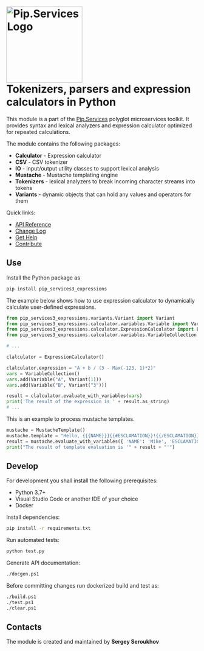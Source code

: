 # <img src="https://uploads-ssl.webflow.com/5ea5d3315186cf5ec60c3ee4/5edf1c94ce4c859f2b188094_logo.svg" alt="Pip.Services Logo" width="200"> <br/> Tokenizers, parsers and expression calculators in Python

This module is a part of the [Pip.Services](http://pip.services.org) polyglot microservices toolkit.
It provides syntax and lexical analyzers and expression calculator optimized for repeated calculations.

The module contains the following packages:
- **Calculator** - Expression calculator
- **CSV** - CSV tokenizer
- **IO** - input/output utility classes to support lexical analysis
- **Mustache** - Mustache templating engine
- **Tokenizers** - lexical analyzers to break incoming character streams into tokens
- **Variants** - dynamic objects that can hold any values and operators for them

<a name="links"></a> Quick links:

* [API Reference](https://pip-services3-python.github.io/pip-services3-expressions-python/)
* [Change Log](CHANGELOG.md)
* [Get Help](https://www.pipservices.org/community/help)
* [Contribute](https://www.pipservices.org/community/contribute)

## Use

Install the Python package as
```bash
pip install pip_services3_expressions
```

The example below shows how to use expression calculator to dynamically
calculate user-defined expressions.

```python
from pip_services3_expressions.variants.Variant import Variant
from pip_services3_expressions.calculator.variables.Variable import Variable
from pip_services3_expressions.calculator.ExpressionCalculator import ExpressionCalculator
from pip_services3_expressions.calculator.variables.VariableCollection import VariableCollection

# ...

clalculator = ExpressionCalculator()

clalculator.expression = "A + b / (3 - Max(-123, 1)*2)"
vars = VariableCollection()
vars.add(Variable("A", Variant(1)))
vars.add(Variable("B", Variant("3")))

result = clalculator.evaluate_with_variables(vars)
print('The result of the expression is ' + result.as_string)
# ...
```

This is an example to process mustache templates.
```python
mustache = MustacheTemplate()
mustache.template = "Hello, {{{NAME}}}{{#ESCLAMATION}}!{{/ESCLAMATION}}{{#unless ESCLAMATION}}.{{/unless}}"
result = mustache.evaluate_with_variables({ 'NAME': 'Mike', 'ESCLAMATION': True }) 
print("The result of template evaluation is '" + result + "'")
```

## Develop

For development you shall install the following prerequisites:
* Python 3.7+
* Visual Studio Code or another IDE of your choice
* Docker

Install dependencies:
```bash
pip install -r requirements.txt
```

Run automated tests:
```bash
python test.py
```

Generate API documentation:
```bash
./docgen.ps1
```

Before committing changes run dockerized build and test as:
```bash
./build.ps1
./test.ps1
./clear.ps1
```

## Contacts

The module is created and maintained by **Sergey Seroukhov**
